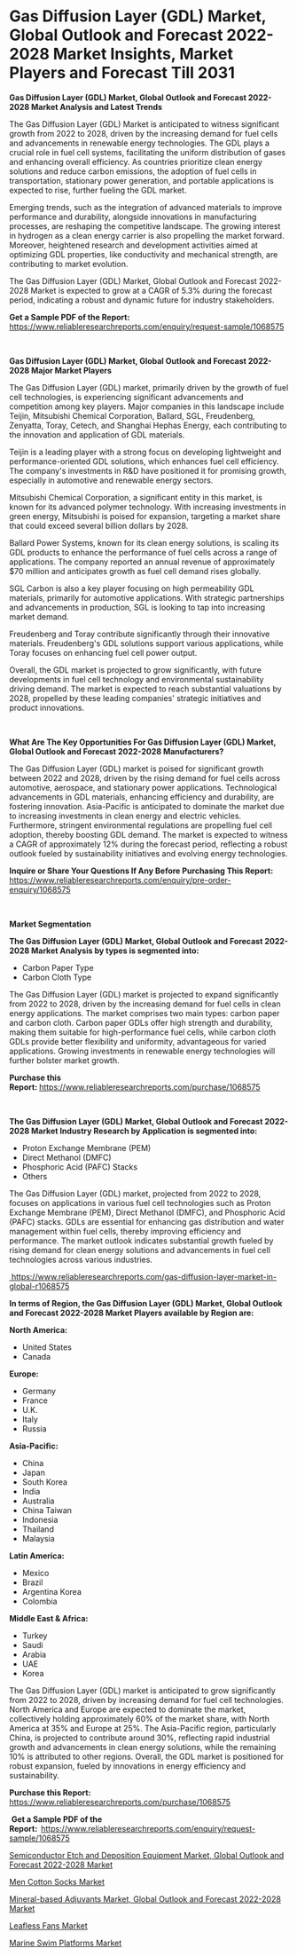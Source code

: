 <p><h1>Gas Diffusion Layer (GDL) Market, Global Outlook and Forecast 2022-2028 Market Insights, Market Players and Forecast Till 2031</h1></p><p><strong>Gas Diffusion Layer (GDL) Market, Global Outlook and Forecast 2022-2028 Market Analysis and Latest Trends</strong></p>
<p><p>The Gas Diffusion Layer (GDL) Market is anticipated to witness significant growth from 2022 to 2028, driven by the increasing demand for fuel cells and advancements in renewable energy technologies. The GDL plays a crucial role in fuel cell systems, facilitating the uniform distribution of gases and enhancing overall efficiency. As countries prioritize clean energy solutions and reduce carbon emissions, the adoption of fuel cells in transportation, stationary power generation, and portable applications is expected to rise, further fueling the GDL market.</p><p>Emerging trends, such as the integration of advanced materials to improve performance and durability, alongside innovations in manufacturing processes, are reshaping the competitive landscape. The growing interest in hydrogen as a clean energy carrier is also propelling the market forward. Moreover, heightened research and development activities aimed at optimizing GDL properties, like conductivity and mechanical strength, are contributing to market evolution. </p><p>The Gas Diffusion Layer (GDL) Market, Global Outlook and Forecast 2022-2028 Market is expected to grow at a CAGR of 5.3% during the forecast period, indicating a robust and dynamic future for industry stakeholders.</p></p>
<p><strong>Get a Sample PDF of the Report:&nbsp;</strong> <a href="https://www.reliableresearchreports.com/enquiry/request-sample/1068575?utm_campaign=37&utm_medium=2&utm_source=Github&utm_content=ia&utm_term=03122024&utm_id=gas-diffusion-layer-gdl-market-global-outlook-and-forecast-2022-2028">https://www.reliableresearchreports.com/enquiry/request-sample/1068575</a></p>
<p>&nbsp;</p>
<p><strong>Gas Diffusion Layer (GDL) Market, Global Outlook and Forecast 2022-2028 Major Market Players</strong></p>
<p><p>The Gas Diffusion Layer (GDL) market, primarily driven by the growth of fuel cell technologies, is experiencing significant advancements and competition among key players. Major companies in this landscape include Teijin, Mitsubishi Chemical Corporation, Ballard, SGL, Freudenberg, Zenyatta, Toray, Cetech, and Shanghai Hephas Energy, each contributing to the innovation and application of GDL materials.</p><p>Teijin is a leading player with a strong focus on developing lightweight and performance-oriented GDL solutions, which enhances fuel cell efficiency. The company's investments in R&D have positioned it for promising growth, especially in automotive and renewable energy sectors.</p><p>Mitsubishi Chemical Corporation, a significant entity in this market, is known for its advanced polymer technology. With increasing investments in green energy, Mitsubishi is poised for expansion, targeting a market share that could exceed several billion dollars by 2028.</p><p>Ballard Power Systems, known for its clean energy solutions, is scaling its GDL products to enhance the performance of fuel cells across a range of applications. The company reported an annual revenue of approximately $70 million and anticipates growth as fuel cell demand rises globally.</p><p>SGL Carbon is also a key player focusing on high permeability GDL materials, primarily for automotive applications. With strategic partnerships and advancements in production, SGL is looking to tap into increasing market demand.</p><p>Freudenberg and Toray contribute significantly through their innovative materials. Freudenberg's GDL solutions support various applications, while Toray focuses on enhancing fuel cell power output.</p><p>Overall, the GDL market is projected to grow significantly, with future developments in fuel cell technology and environmental sustainability driving demand. The market is expected to reach substantial valuations by 2028, propelled by these leading companies' strategic initiatives and product innovations.</p></p>
<p>&nbsp;</p>
<p><strong>What Are The Key Opportunities For Gas Diffusion Layer (GDL) Market, Global Outlook and Forecast 2022-2028 Manufacturers?</strong></p>
<p><p>The Gas Diffusion Layer (GDL) market is poised for significant growth between 2022 and 2028, driven by the rising demand for fuel cells across automotive, aerospace, and stationary power applications. Technological advancements in GDL materials, enhancing efficiency and durability, are fostering innovation. Asia-Pacific is anticipated to dominate the market due to increasing investments in clean energy and electric vehicles. Furthermore, stringent environmental regulations are propelling fuel cell adoption, thereby boosting GDL demand. The market is expected to witness a CAGR of approximately 12% during the forecast period, reflecting a robust outlook fueled by sustainability initiatives and evolving energy technologies.</p></p>
<p><strong>Inquire or Share Your Questions If Any Before Purchasing This Report:</strong> <a href="https://www.reliableresearchreports.com/enquiry/pre-order-enquiry/1068575?utm_campaign=37&utm_medium=2&utm_source=Github&utm_content=ia&utm_term=03122024&utm_id=gas-diffusion-layer-gdl-market-global-outlook-and-forecast-2022-2028">https://www.reliableresearchreports.com/enquiry/pre-order-enquiry/1068575</a></p>
<p>&nbsp;</p>
<p><strong>Market Segmentation</strong></p>
<p><strong>The Gas Diffusion Layer (GDL) Market, Global Outlook and Forecast 2022-2028 Market Analysis by types is segmented into:</strong></p>
<p><ul><li>Carbon Paper Type</li><li>Carbon Cloth Type</li></ul></p>
<p><p>The Gas Diffusion Layer (GDL) market is projected to expand significantly from 2022 to 2028, driven by the increasing demand for fuel cells in clean energy applications. The market comprises two main types: carbon paper and carbon cloth. Carbon paper GDLs offer high strength and durability, making them suitable for high-performance fuel cells, while carbon cloth GDLs provide better flexibility and uniformity, advantageous for varied applications. Growing investments in renewable energy technologies will further bolster market growth.</p></p>
<p><strong>Purchase this Report:&nbsp;</strong><a href="https://www.reliableresearchreports.com/purchase/1068575?utm_campaign=37&utm_medium=2&utm_source=Github&utm_content=ia&utm_term=03122024&utm_id=gas-diffusion-layer-gdl-market-global-outlook-and-forecast-2022-2028">https://www.reliableresearchreports.com/purchase/1068575</a></p>
<p>&nbsp;</p>
<p><strong>The Gas Diffusion Layer (GDL) Market, Global Outlook and Forecast 2022-2028 Market Industry Research by Application is segmented into:</strong></p>
<p><ul><li>Proton Exchange Membrane (PEM)</li><li>Direct Methanol (DMFC)</li><li>Phosphoric Acid (PAFC) Stacks</li><li>Others</li></ul></p>
<p><p>The Gas Diffusion Layer (GDL) market, projected from 2022 to 2028, focuses on applications in various fuel cell technologies such as Proton Exchange Membrane (PEM), Direct Methanol (DMFC), and Phosphoric Acid (PAFC) stacks. GDLs are essential for enhancing gas distribution and water management within fuel cells, thereby improving efficiency and performance. The market outlook indicates substantial growth fueled by rising demand for clean energy solutions and advancements in fuel cell technologies across various industries.</p></p>
<p><a href="https://www.reliableresearchreports.com/gas-diffusion-layer-market-in-global-r1068575?utm_campaign=37&utm_medium=2&utm_source=Github&utm_content=ia&utm_term=03122024&utm_id=gas-diffusion-layer-gdl-market-global-outlook-and-forecast-2022-2028">&nbsp;https://www.reliableresearchreports.com/gas-diffusion-layer-market-in-global-r1068575</a></p>
<p><strong>In terms of Region, the Gas Diffusion Layer (GDL) Market, Global Outlook and Forecast 2022-2028 Market Players available by Region are:</strong></p>
<p>
    <p> <strong> North America: </strong>
        <ul>
            <li>United States</li>
            <li>Canada</li>
        </ul>
        </p> 
    <p> <strong> Europe: </strong>
        <ul>
            <li>Germany</li>
            <li>France</li>
            <li>U.K.</li>
            <li>Italy</li>
            <li>Russia</li>
        </ul>
        </p> 
    <p> <strong> Asia-Pacific: </strong>
        <ul>
            <li>China</li>
            <li>Japan</li>
            <li>South Korea</li>
            <li>India</li>
            <li>Australia</li>
            <li>China Taiwan</li>
            <li>Indonesia</li>
            <li>Thailand</li>
            <li>Malaysia</li>
        </ul>
        </p> 
    <p> <strong> Latin America: </strong>
        <ul>
            <li>Mexico</li>
            <li>Brazil</li>
            <li>Argentina Korea</li>
            <li>Colombia</li>
        </ul>
        </p> 
    <p> <strong> Middle East & Africa: </strong>
        <ul>
            <li>Turkey</li>
            <li>Saudi</li>
            <li>Arabia</li>
            <li>UAE</li>
            <li>Korea</li>
        </ul>
    </p>
    </p>
<p><p>The Gas Diffusion Layer (GDL) market is anticipated to grow significantly from 2022 to 2028, driven by increasing demand for fuel cell technologies. North America and Europe are expected to dominate the market, collectively holding approximately 60% of the market share, with North America at 35% and Europe at 25%. The Asia-Pacific region, particularly China, is projected to contribute around 30%, reflecting rapid industrial growth and advancements in clean energy solutions, while the remaining 10% is attributed to other regions. Overall, the GDL market is positioned for robust expansion, fueled by innovations in energy efficiency and sustainability.</p></p>
<p><strong>Purchase this Report: </strong><a href="https://www.reliableresearchreports.com/purchase/1068575?utm_campaign=37&utm_medium=2&utm_source=Github&utm_content=ia&utm_term=03122024&utm_id=gas-diffusion-layer-gdl-market-global-outlook-and-forecast-2022-2028">https://www.reliableresearchreports.com/purchase/1068575</a></p>
<p>&nbsp;<strong>Get a Sample PDF of the Report:&nbsp;&nbsp;</strong><a href="https://www.reliableresearchreports.com/enquiry/request-sample/1068575?utm_campaign=37&utm_medium=2&utm_source=Github&utm_content=ia&utm_term=03122024&utm_id=gas-diffusion-layer-gdl-market-global-outlook-and-forecast-2022-2028">https://www.reliableresearchreports.com/enquiry/request-sample/1068575</a></p>
<p><strong></strong></p>
<p><p><a href="https://github.com/joannesouthgate/Market-Research-Report-List-5/blob/main/semiconductor-etch-and-deposition-equipment-market-global-outlook-and-forecast-2022-2028-market.md?utm_campaign=37&utm_medium=2&utm_source=Github&utm_content=ia&utm_term=03122024&utm_id=gas-diffusion-layer-gdl-market-global-outlook-and-forecast-2022-2028">Semiconductor Etch and Deposition Equipment Market, Global Outlook and Forecast 2022-2028 Market</a></p><p><a href="https://www.linkedin.com/pulse/strategic-insights-global-men-cotton-socks-market-trends-8dlyc?utm_campaign=37&utm_medium=2&utm_source=Github&utm_content=ia&utm_term=03122024&utm_id=gas-diffusion-layer-gdl-market-global-outlook-and-forecast-2022-2028">Men Cotton Socks Market</a></p><p><a href="https://github.com/wwwkeltoum/Market-Research-Report-List-5/blob/main/mineral-based-adjuvants-market-global-outlook-and-forecast-2022-2028-market.md?utm_campaign=37&utm_medium=2&utm_source=Github&utm_content=ia&utm_term=03122024&utm_id=gas-diffusion-layer-gdl-market-global-outlook-and-forecast-2022-2028">Mineral-based Adjuvants Market, Global Outlook and Forecast 2022-2028 Market</a></p><p><a href="https://www.linkedin.com/pulse/leafless-fans-market-evolution-regional-adaptations-innovation-5dufc?utm_campaign=37&utm_medium=2&utm_source=Github&utm_content=ia&utm_term=03122024&utm_id=gas-diffusion-layer-gdl-market-global-outlook-and-forecast-2022-2028">Leafless Fans Market</a></p><p><a href="https://issuu.com/reportprime-2/docs/marine-swim-platforms-market-size-2030.pptx?utm_campaign=37&utm_medium=2&utm_source=Github&utm_content=ia&utm_term=03122024&utm_id=gas-diffusion-layer-gdl-market-global-outlook-and-forecast-2022-2028">Marine Swim Platforms Market</a></p></p>